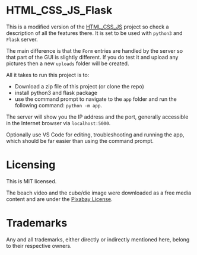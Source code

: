 # HTML_CSS_JS_Flask
This is a modified version of the [HTML_CSS_JS](https://github.com/GitHubDragonFly/HTML_CSS_JS) project so check a description of all the features there. It is set to be used with `python3` and `Flask` server.

The main difference is that the `Form` entries are handled by the server so that part of the GUI is slightly different.
If you do test it and upload any pictures then a new `uploads` folder will be created. 

All it takes to run this project is to:
 - Download a zip file of this project (or clone the repo)
 - install python3 and flask package
 - use the command prompt to navigate to the `app` folder and run the following command: `python -m app`.

The server will show you the IP address and the port, generally accessible in the Internet browser via `localhost:5000`.

Optionally use VS Code for editing, troubleshooting and running the app, which should be far easier than using the command prompt.

# Licensing
This is MIT licensed.

The beach video and the cube/die image were downloaded as a free media content and are under the [Pixabay License](https://pixabay.com/service/license/).

# Trademarks
Any and all trademarks, either directly or indirectly mentioned here, belong to their respective owners.
